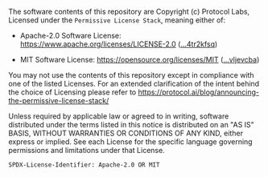 The software contents of this repository are Copyright (c) Protocol Labs,
Licensed under the `Permissive License Stack`, meaning either of:

- Apache-2.0 Software License: https://www.apache.org/licenses/LICENSE-2.0
  ([...4tr2kfsq](https://gateway.ipfs.io/ipfs/bafkreiankqxazcae4onkp436wag2lj3ccso4nawxqkkfckd6cg4tr2kfsq))

- MIT Software License: https://opensource.org/licenses/MIT
  ([...vljevcba](https://gateway.ipfs.io/ipfs/bafkreiepofszg4gfe2gzuhojmksgemsub2h4uy2gewdnr35kswvljevcba))

You may not use the contents of this repository except in compliance
with one of the listed Licenses. For an extended clarification of the
intent behind the choice of Licensing please refer to
https://protocol.ai/blog/announcing-the-permissive-license-stack/

Unless required by applicable law or agreed to in writing, software
distributed under the terms listed in this notice is distributed on
an "AS IS" BASIS, WITHOUT WARRANTIES OR CONDITIONS OF ANY KIND,
either express or implied. See each License for the specific language
governing permissions and limitations under that License.

<!--- SPDX-License-Identifier: Apache-2.0 OR MIT -->
`SPDX-License-Identifier: Apache-2.0 OR MIT`
